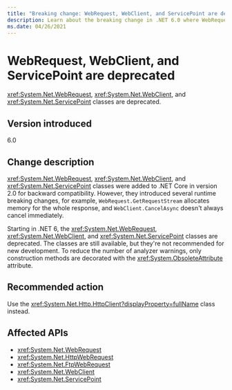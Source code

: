 ```yaml
---
title: "Breaking change: WebRequest, WebClient, and ServicePoint are deprecated"
description: Learn about the breaking change in .NET 6.0 where WebRequest, WebClient, and ServicePoint are deprecated.
ms.date: 04/26/2021
---
```

# WebRequest, WebClient, and ServicePoint are deprecated

<xref:System.Net.WebRequest>, <xref:System.Net.WebClient>, and <xref:System.Net.ServicePoint> classes are deprecated.

## Version introduced

6.0

## Change description

<xref:System.Net.WebRequest>, <xref:System.Net.WebClient>, and <xref:System.Net.ServicePoint> classes were added to .NET Core in version 2.0 for backward compatibility. However, they introduced several runtime breaking changes, for example, `WebRequest.GetRequestStream` allocates memory for the whole response, and `WebClient.CancelAsync` doesn't always cancel immediately.

Starting in .NET 6, the <xref:System.Net.WebRequest>, <xref:System.Net.WebClient>, and <xref:System.Net.ServicePoint> classes are deprecated. The classes are still available, but they're not recommended for new development. To reduce the number of analyzer warnings, only construction methods are decorated with the <xref:System.ObsoleteAttribute> attribute.

## Recommended action

Use the <xref:System.Net.Http.HttpClient?displayProperty=fullName> class instead.

## Affected APIs

- <xref:System.Net.WebRequest>
- <xref:System.Net.HttpWebRequest>
- <xref:System.Net.FtpWebRequest>
- <xref:System.Net.WebClient>
- <xref:System.Net.ServicePoint>

<!--

### Affected APIs

- `T:System.Net.WebRequest`
- `T:System.Net.HttpWebRequest`
- `T:System.Net.FtpWebRequest`
- `T:System.Net.WebClient`
- `T:System.Net.ServicePoint`

### Category

Networking

-->
